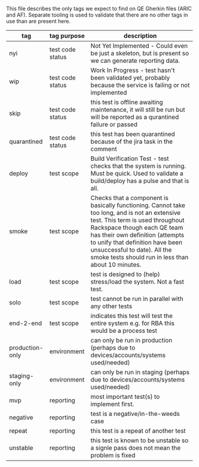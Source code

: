 This file describes the only tags we expect to find on QE Gherkin files (ARIC and AF).
Separate tooling is used to validate that there are no other tags in use than are present here.

tag             | tag purpose      | description
---             | ---              | ---
nyi             | test code status | Not Yet Implemented - Could even be just a skeleton, but is present so we can generate reporting data.
wip             | test code status | Work In Progress - test hasn't been validated yet, probably because the service is failing or not implemented
skip            | test code status | this test is offline awaiting maintenance, it will still be run but will be reported as a qurantined failure or passed
quarantined     | test code status | this test has been quarantined because of the jira task in the comment
deploy          | test scope       | Build Verification Test - test checks that the system is running. Must be quick. Used to validate a build/deploy has a pulse and that is all.
smoke           | test scope       | Checks that a component is basically functioning. Cannot take too long, and is not an extensive test. This term is used throughout Rackspace though each QE team has their own definition (attempts to unify that definition have been unsuccessful to date). All the smoke tests should run in less than about 10 minutes.
load            | test scope       | test is designed to (help) stress/load the system. Not a fast test.
solo            | test scope       | test cannot be run in parallel with any other tests
end-2-end       | test scope       | indicates this test will test the entire system e.g. for RBA this would be a process test
production-only | environment      | can only be run in production (perhaps due to devices/accounts/systems used/needed)
staging-only    | environment      | can only be run in staging (perhaps due to devices/accounts/systems used/needed)
mvp             | reporting        | most important test(s) to implement first.
negative        | reporting        | test is a negative/in-the-weeds case
repeat          | reporting        | this test is a repeat of another test
unstable        | reporting        | this test is known to be unstable so a signle pass does not mean the problem is fixed
